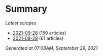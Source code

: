 # Summary
*Latest scrapes*
* [2021-09-28](https://github.com/nuuuwan/news_lk/blob/data/news_lk.2021-09-28.json) (150 articles)
* [2021-09-29](https://github.com/nuuuwan/news_lk/blob/data/news_lk.2021-09-29.json) (61 articles)

*Generated at 07:08AM, September 29, 2021*